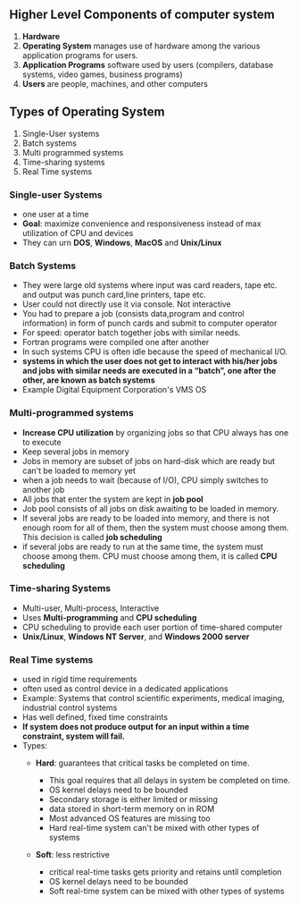 ## Higher Level Components of computer system
1. **Hardware**
2. **Operating System**
    manages use of hardware among the various application programs for users.
3. **Application Programs**
    software used by users (compilers, database systems, video games, business programs)
4. **Users** are people, machines, and other computers

## Types of Operating System

1. Single-User systems
2. Batch systems
3. Multi programmed systems
4. Time-sharing systems
5. Real Time systems

### Single-user Systems
- one user at a time
- **Goal**: maximize convenience and responsiveness instead of max utilization of CPU and devices
- They can urn **DOS**, **Windows**, **MacOS** and **Unix/Linux**

### Batch Systems   
- They were large old systems where input was card readers, tape etc. and output was punch card,line printers, tape etc.
- User could not directly use it via console. Not interactive
- You had to prepare a job (consists data,program and control information) in form of punch cards and submit to computer operator
- For speed: operator batch together jobs with similar needs.
- Fortran programs were compiled one after another
- In such systems CPU is often idle because the speed of mechanical I/O.
- **systems in which the user does not get to interact with his/her jobs and jobs with similar needs are executed in a “batch”, one after
the other, are known as batch systems**
- Example Digital Equipment Corporation's VMS OS
  
### Multi-programmed systems
- **Increase CPU utilization** by organizing jobs so that CPU always has one to execute
- Keep several jobs in memory
- Jobs in memory are subset of jobs on hard-disk which are ready but can't be loaded to memory yet
- when a job needs to wait (because of I/O), CPU simply switches to another job
- All jobs that enter the system are kept in **job pool**
- Job pool consists of all jobs on disk awaiting to be loaded in memory.
- If several jobs are ready to be loaded into memory, and there is not enough room for all of them, then the system
must choose among them. This decision is called **job scheduling**
- if several jobs are ready to run at the same time, the system must choose among them. 
CPU must choose among them, it is called **CPU scheduling**

### Time-sharing Systems
- Multi-user, Multi-process, Interactive
- Uses **Multi-programming** and **CPU scheduling**
- CPU scheduling to provide each user portion of time-shared computer
- **Unix/Linux**, **Windows NT Server**, and **Windows 2000 server**

### Real Time systems
- used in rigid time requirements
- often used as control device in a dedicated applications
- Example: Systems that control scientific experiments, medical imaging, industrial control systems
- Has well defined, fixed time constraints
- **If system does not produce output for an input within a time constraint, system will fail.**
- Types:
  - **Hard**: guarantees that critical tasks be completed on time.
    - This goal requires that all delays in system be completed on time.
    - OS kernel delays need to be bounded
    - Secondary storage is either limited or missing
    - data stored in short-term memory on in ROM
    - Most advanced OS features are missing too
    - Hard real-time system can't be mixed with other types of systems


  - **Soft**: less restrictive
    - critical real-time tasks gets priority and retains until completion 
    - OS kernel delays need to be bounded
    - Soft real-time system can be mixed with other types of systems